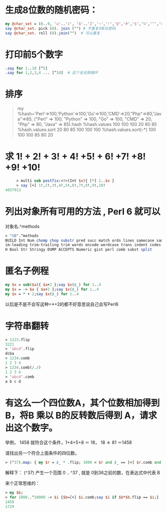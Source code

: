 # 生成8位数的随机密码： 
```perl
my @char_set = (0..9, 'a'..'z', 'A'..'Z','~','!','@','#','$','%','^','&','*');
say @char_set. pick (8). join ("") # 不重复的8位密码
say @char_set. roll (8).join("")  # 可以重复
```

# 打印前5个数字
```perl
.say for 1..10 [^5]
.say for 1,2,3,4 ... [^10]  # 这个会无限循环
```

# 排序
> my %hash='Perl'=>100,'Python'=>100,'Go'=>100,'CMD'=>20,"Php"=>80,"Java"=>85;
("Perl" => 100, "Python" => 100, "Go" => 100, "CMD" => 20, "Php" => 80, "Java" => 85).hash
> %hash.values
100 100 100 20 80 85
> %hash.values.sort
20 80 85 100 100 100
> %hash.values.sort(-*)
100 100 100 85 80 20


# 求 1! + 2! + 3! + 4! +5! + 6! +7! +8! +9! +10!
```perl
     > multi sub postfix:<!>(Int $x){ [*] 1..$x }
     > say [+] 1!,2!,3!,4!,5!,6!,7!,8!,9!,10!
4037913
```     
# 列出对象所有可用的方法 , Perl 6 就可以
对象名.^methods
```perl
> "SB".^methods
BUILD Int Num chomp chop substr pred succ match ords lines samecase samespace tr
im-leading trim-trailing trim words encode wordcase trans indent codes path WHIC
H Bool Str Stringy DUMP ACCEPTS Numeric gist perl comb subst split
```

# 匿名子例程
```perl
my $x = sub($a){ $a+2 };say $x($_) for 1..4
my $x = -> $a { $a+2 };say $x($_) for 1..4
my $x = * + 2;say $x($_) for 1..4
```
以后是不是不会写这种=*+2的都不好意思说自己会写Perl6

# 字符串翻转
```perl
> 1223.flip 
3221
> 'abcd'.flip
dcba
> 1234.comb
1 2 3 4
> 1234.comb(/./)
1 2 3 4
> 'abcd'.comb
a b c d
```
# 有这么一个四位数A，其个位数相加得到B，将B 乘以 B的反转数后得到 A，请求出这个数字。
举例， 1458 就符合这个条件，1+4+5+8 ＝ 18， 18 ＊ 81 ＝1458

请找出另一个符合上面条件的四位数。

```perl
> (^37).map: { my $r = $_ * .flip; 1000 < $r and $_ == [+] $r.comb and say $r }
```
解释下：
(^37) 产生一个范围  0 .. ^37 , 就是 0到36之前的数，在表达式中代表 B 

来个正常思维的：
```perl
> my $b;
> for 1000..^10000 -> $i {$b=[+] $i.comb;say $i if $b*$b.flip == $i;}
1458
1729
```